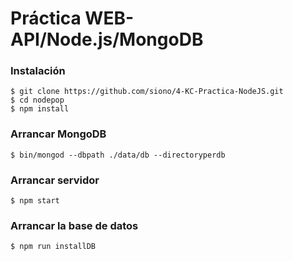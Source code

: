 # Práctica WEB-API/Node.js/MongoDB


### Instalación

	$ git clone https://github.com/siono/4-KC-Practica-NodeJS.git
	$ cd nodepop
	$ npm install

### Arrancar MongoDB

	$ bin/mongod --dbpath ./data/db --directoryperdb
      
### Arrancar servidor
	$ npm start
      
### Arrancar la base de datos
	$ npm run installDB